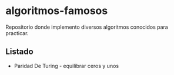 # algoritmos-famosos
Repositorio donde implemento diversos algoritmos conocidos para practicar.
## Listado
* Paridad De Turing - equilibrar ceros y unos
